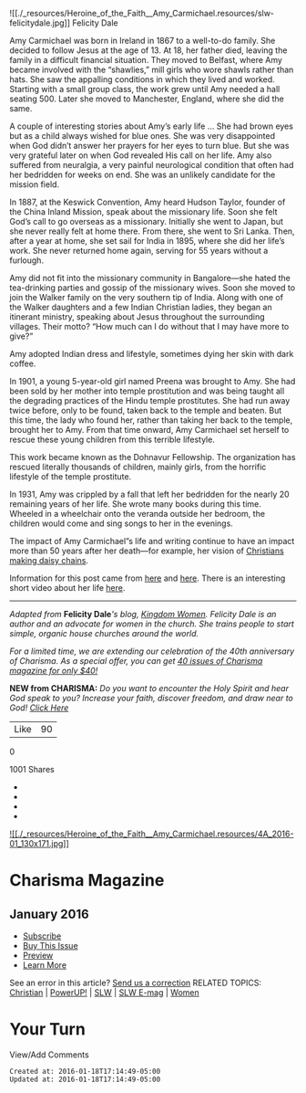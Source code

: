 
![[./_resources/Heroine_of_the_Faith__Amy_Carmichael.resources/slw-felicitydale.jpg]]
Felicity Dale

Amy Carmichael was born in Ireland in 1867 to a well-to-do family. She decided to follow Jesus at the age of 13. At 18, her father died, leaving the family in a difficult financial situation. They moved to Belfast, where Amy became involved with the “shawlies,” mill girls who wore shawls rather than hats. She saw the appalling conditions in which they lived and worked. Starting with a small group class, the work grew until Amy needed a hall seating 500. Later she moved to Manchester, England, where she did the same.

A couple of interesting stories about Amy’s early life ... She had brown eyes but as a child always wished for blue ones. She was very disappointed when God didn’t answer her prayers for her eyes to turn blue. But she was very grateful later on when God revealed His call on her life. Amy also suffered from neuralgia, a very painful neurological condition that often had her bedridden for weeks on end. She was an unlikely candidate for the mission field.

In 1887, at the Keswick Convention, Amy heard Hudson Taylor, founder of the China Inland Mission, speak about the missionary life. Soon she felt God’s call to go overseas as a missionary. Initially she went to Japan, but she never really felt at home there. From there, she went to Sri Lanka. Then, after a year at home, she set sail for India in 1895, where she did her life’s work. She never returned home again, serving for 55 years without a furlough.

Amy did not fit into the missionary community in Bangalore—she hated the tea-drinking parties and gossip of the missionary wives. Soon she moved to join the Walker family on the very southern tip of India. Along with one of the Walker daughters and a few Indian Christian ladies, they began an itinerant ministry, speaking about Jesus throughout the surrounding villages. Their motto? “How much can I do without that I may have more to give?”

Amy adopted Indian dress and lifestyle, sometimes dying her skin with dark coffee.

In 1901, a young 5-year-old girl named Preena was brought to Amy. She had been sold by her mother into temple prostitution and was being taught all the degrading practices of the Hindu temple prostitutes. She had run away twice before, only to be found, taken back to the temple and beaten. But this time, the lady who found her, rather than taking her back to the temple, brought her to Amy. From that time onward, Amy Carmichael set herself to rescue these young children from this terrible lifestyle.

This work became known as the Dohnavur Fellowship. The organization has rescued literally thousands of children, mainly girls, from the horrific lifestyle of the temple prostitute.

In 1931, Amy was crippled by a fall that left her bedridden for the nearly 20 remaining years of her life. She wrote many books during this time. Wheeled in a wheelchair onto the veranda outside her bedroom, the children would come and sing songs to her in the evenings.

The impact of Amy Carmichael”s life and writing continue to have an impact more than 50 years after her death—for example, her vision of [Christians making daisy chains](http://simplychurch.com/?s=carmichael).

Information for this post came from [here](http://en.wikipedia.org/wiki/Amy_Carmichael) and [here](http://www.gfamissions.org/missionary-biographies/carmichael-amy-1867-1951.html). There is an interesting short video about her life [here](http://www.youtube.com/watch?v=JEDHQ5wL_BY).

* * *

_Adapted from_ **Felicity Dale**_'s blog, [Kingdom Women](http://simplychurch.com/kingdomwomen). Felicity Dale is an author and an advocate for women in the church. She trains people to start simple, organic house churches around the world._

_For a limited time, we are extending our celebration of the 40th anniversary of Charisma. As a special offer, you can get [40 issues of Charisma magazine for only $40!](https://secure.strangmagazines.com/~strangma/charisma/2015/40years/?utm_source=charismamag.com&utm_medium=article%20end%20text&utm_campaign=40th%20Anniversary)_

**NEW from CHARISMA:** _Do you want to encounter the Holy Spirit and hear God speak to you? Increase your faith, discover freedom, and draw near to God! [Click Here](https://secure.strangmagazines.com/~strangma/LITS/devotional/?utm_source=charismamag.com&utm_medium=article%20end%20text&utm_campaign=LITS)_

|     |     |
| --- | --- |
| Like | 90  |

0

1001 Shares

*   
*   
*   
*   

[![[./_resources/Heroine_of_the_Faith__Amy_Carmichael.resources/4A_2016-01_130x171.jpg]]](https://secure.strangmagazines.com/~strangma/purchase/?utm_campaign=End%20of%20article%20callout&utm_source=charismamag.com&utm_medium=Cover%20Magazine%20Callout)

# Charisma Magazine

## January 2016

*   [Subscribe](https://secure.strangmagazines.com/~strangma/purchase/?utm_campaign=End%20of%20article%20callout&utm_source=charismamag.com&utm_medium=Cover%20Magazine%20Callout)
*   [Buy This Issue](http://shop.charismamag.com/collections/charisma-magazine?utm_source=charismamag.com&utm_medium=magazine%20callout%20box&utm_campaign=single%20issue%20orders)
*   [Preview](http://strang.imirus.com/Mpowered/book/vcm16/i1/p1)
*   [Learn More](http://www.charismamag.com/magazine)

See an error in this article? [Send us a correction](http://www.charismamag.com/life/women/17734-heroine-of-the-faith-amy-carmichaelmailto:webmaster@charismamedia.com?subject=Website%20correction%20for%20http://www.charismamag.com/life/women/17734-heroine-of-the-faith-amy-carmichael)
RELATED TOPICS: [Christian](http://www.charismamag.com/component/search/?searchword=Christian&areas[0]=gitags) | [PowerUP!](http://www.charismamag.com/component/search/?searchword=PowerUP!&areas[0]=gitags) | [SLW](http://www.charismamag.com/component/search/?searchword=SLW&areas[0]=gitags) | [SLW E-mag](http://www.charismamag.com/component/search/?searchword=SLW%20E-mag&areas[0]=gitags) | [Women](http://www.charismamag.com/component/search/?searchword=Women&areas[0]=gitags)

# Your Turn

View/Add Comments

    Created at: 2016-01-18T17:14:49-05:00
    Updated at: 2016-01-18T17:14:49-05:00

